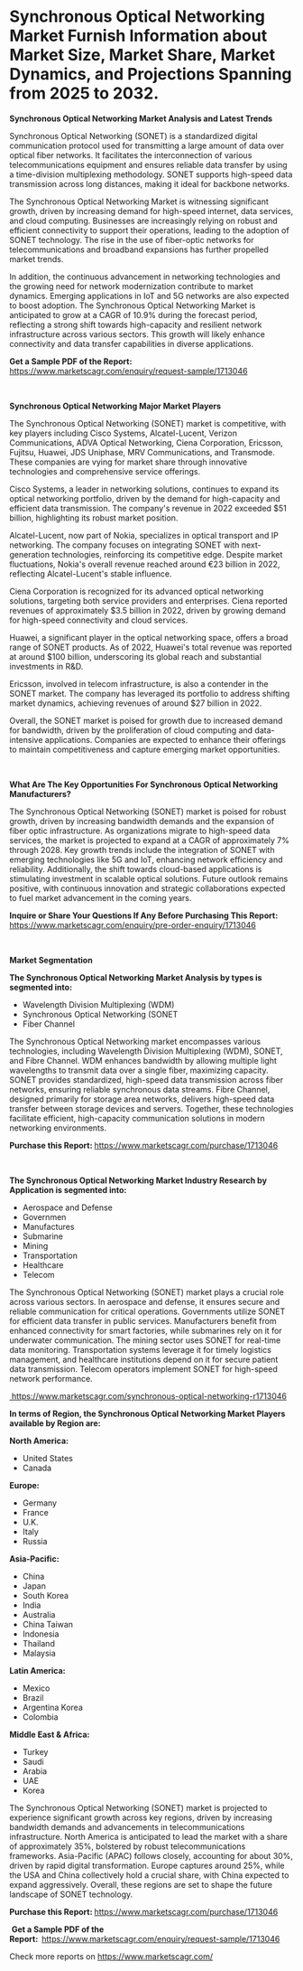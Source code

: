 <p><h1>Synchronous Optical Networking Market Furnish Information about Market Size, Market Share, Market Dynamics, and Projections Spanning from 2025 to 2032.</h1></p><p><strong>Synchronous Optical Networking Market Analysis and Latest Trends</strong></p>
<p><p>Synchronous Optical Networking (SONET) is a standardized digital communication protocol used for transmitting a large amount of data over optical fiber networks. It facilitates the interconnection of various telecommunications equipment and ensures reliable data transfer by using a time-division multiplexing methodology. SONET supports high-speed data transmission across long distances, making it ideal for backbone networks.</p><p>The Synchronous Optical Networking Market is witnessing significant growth, driven by increasing demand for high-speed internet, data services, and cloud computing. Businesses are increasingly relying on robust and efficient connectivity to support their operations, leading to the adoption of SONET technology. The rise in the use of fiber-optic networks for telecommunications and broadband expansions has further propelled market trends.</p><p>In addition, the continuous advancement in networking technologies and the growing need for network modernization contribute to market dynamics. Emerging applications in IoT and 5G networks are also expected to boost adoption. The Synchronous Optical Networking Market is anticipated to grow at a CAGR of 10.9% during the forecast period, reflecting a strong shift towards high-capacity and resilient network infrastructure across various sectors. This growth will likely enhance connectivity and data transfer capabilities in diverse applications.</p></p>
<p><strong>Get a Sample PDF of the Report:&nbsp;</strong> <a href="https://www.marketscagr.com/enquiry/request-sample/1713046?utm_campaign=1895&utm_medium=2&utm_source=Github&utm_content=ia&utm_term=11012025&utm_id=synchronous-optical-networking">https://www.marketscagr.com/enquiry/request-sample/1713046</a></p>
<p>&nbsp;</p>
<p><strong>Synchronous Optical Networking Major Market Players</strong></p>
<p><p>The Synchronous Optical Networking (SONET) market is competitive, with key players including Cisco Systems, Alcatel-Lucent, Verizon Communications, ADVA Optical Networking, Ciena Corporation, Ericsson, Fujitsu, Huawei, JDS Uniphase, MRV Communications, and Transmode. These companies are vying for market share through innovative technologies and comprehensive service offerings.</p><p>Cisco Systems, a leader in networking solutions, continues to expand its optical networking portfolio, driven by the demand for high-capacity and efficient data transmission. The company's revenue in 2022 exceeded $51 billion, highlighting its robust market position.</p><p>Alcatel-Lucent, now part of Nokia, specializes in optical transport and IP networking. The company focuses on integrating SONET with next-generation technologies, reinforcing its competitive edge. Despite market fluctuations, Nokia's overall revenue reached around €23 billion in 2022, reflecting Alcatel-Lucent's stable influence.</p><p>Ciena Corporation is recognized for its advanced optical networking solutions, targeting both service providers and enterprises. Ciena reported revenues of approximately $3.5 billion in 2022, driven by growing demand for high-speed connectivity and cloud services.</p><p>Huawei, a significant player in the optical networking space, offers a broad range of SONET products. As of 2022, Huawei's total revenue was reported at around $100 billion, underscoring its global reach and substantial investments in R&D.</p><p>Ericsson, involved in telecom infrastructure, is also a contender in the SONET market. The company has leveraged its portfolio to address shifting market dynamics, achieving revenues of around $27 billion in 2022.</p><p>Overall, the SONET market is poised for growth due to increased demand for bandwidth, driven by the proliferation of cloud computing and data-intensive applications. Companies are expected to enhance their offerings to maintain competitiveness and capture emerging market opportunities.</p></p>
<p>&nbsp;</p>
<p><strong>What Are The Key Opportunities For Synchronous Optical Networking Manufacturers?</strong></p>
<p><p>The Synchronous Optical Networking (SONET) market is poised for robust growth, driven by increasing bandwidth demands and the expansion of fiber optic infrastructure. As organizations migrate to high-speed data services, the market is projected to expand at a CAGR of approximately 7% through 2028. Key growth trends include the integration of SONET with emerging technologies like 5G and IoT, enhancing network efficiency and reliability. Additionally, the shift towards cloud-based applications is stimulating investment in scalable optical solutions. Future outlook remains positive, with continuous innovation and strategic collaborations expected to fuel market advancement in the coming years.</p></p>
<p><strong>Inquire or Share Your Questions If Any Before Purchasing This Report:</strong> <a href="https://www.marketscagr.com/enquiry/pre-order-enquiry/1713046?utm_campaign=1895&utm_medium=2&utm_source=Github&utm_content=ia&utm_term=11012025&utm_id=synchronous-optical-networking">https://www.marketscagr.com/enquiry/pre-order-enquiry/1713046</a></p>
<p>&nbsp;</p>
<p><strong>Market Segmentation</strong></p>
<p><strong>The Synchronous Optical Networking Market Analysis by types is segmented into:</strong></p>
<p><ul><li>Wavelength Division Multiplexing (WDM)</li><li>Synchronous Optical Networking (SONET</li><li>Fiber Channel</li></ul></p>
<p><p>The Synchronous Optical Networking market encompasses various technologies, including Wavelength Division Multiplexing (WDM), SONET, and Fibre Channel. WDM enhances bandwidth by allowing multiple light wavelengths to transmit data over a single fiber, maximizing capacity. SONET provides standardized, high-speed data transmission across fiber networks, ensuring reliable synchronous data streams. Fibre Channel, designed primarily for storage area networks, delivers high-speed data transfer between storage devices and servers. Together, these technologies facilitate efficient, high-capacity communication solutions in modern networking environments.</p></p>
<p><strong>Purchase this Report:&nbsp;</strong><a href="https://www.marketscagr.com/purchase/1713046?utm_campaign=1895&utm_medium=2&utm_source=Github&utm_content=ia&utm_term=11012025&utm_id=synchronous-optical-networking">https://www.marketscagr.com/purchase/1713046</a></p>
<p>&nbsp;</p>
<p><strong>The Synchronous Optical Networking Market Industry Research by Application is segmented into:</strong></p>
<p><ul><li>Aerospace and Defense</li><li>Governmen</li><li>Manufactures</li><li>Submarine</li><li>Mining</li><li>Transportation</li><li>Healthcare</li><li>Telecom</li></ul></p>
<p><p>The Synchronous Optical Networking (SONET) market plays a crucial role across various sectors. In aerospace and defense, it ensures secure and reliable communication for critical operations. Governments utilize SONET for efficient data transfer in public services. Manufacturers benefit from enhanced connectivity for smart factories, while submarines rely on it for underwater communication. The mining sector uses SONET for real-time data monitoring. Transportation systems leverage it for timely logistics management, and healthcare institutions depend on it for secure patient data transmission. Telecom operators implement SONET for high-speed network performance.</p></p>
<p><a href="https://www.marketscagr.com/synchronous-optical-networking-r1713046?utm_campaign=1895&utm_medium=2&utm_source=Github&utm_content=ia&utm_term=11012025&utm_id=synchronous-optical-networking">&nbsp;https://www.marketscagr.com/synchronous-optical-networking-r1713046</a></p>
<p><strong>In terms of Region, the Synchronous Optical Networking Market Players available by Region are:</strong></p>
<p>
    <p> <strong> North America: </strong>
        <ul>
            <li>United States</li>
            <li>Canada</li>
        </ul>
        </p> 
    <p> <strong> Europe: </strong>
        <ul>
            <li>Germany</li>
            <li>France</li>
            <li>U.K.</li>
            <li>Italy</li>
            <li>Russia</li>
        </ul>
        </p> 
    <p> <strong> Asia-Pacific: </strong>
        <ul>
            <li>China</li>
            <li>Japan</li>
            <li>South Korea</li>
            <li>India</li>
            <li>Australia</li>
            <li>China Taiwan</li>
            <li>Indonesia</li>
            <li>Thailand</li>
            <li>Malaysia</li>
        </ul>
        </p> 
    <p> <strong> Latin America: </strong>
        <ul>
            <li>Mexico</li>
            <li>Brazil</li>
            <li>Argentina Korea</li>
            <li>Colombia</li>
        </ul>
        </p> 
    <p> <strong> Middle East & Africa: </strong>
        <ul>
            <li>Turkey</li>
            <li>Saudi</li>
            <li>Arabia</li>
            <li>UAE</li>
            <li>Korea</li>
        </ul>
    </p>
    </p>
<p><p>The Synchronous Optical Networking (SONET) market is projected to experience significant growth across key regions, driven by increasing bandwidth demands and advancements in telecommunications infrastructure. North America is anticipated to lead the market with a share of approximately 35%, bolstered by robust telecommunications frameworks. Asia-Pacific (APAC) follows closely, accounting for about 30%, driven by rapid digital transformation. Europe captures around 25%, while the USA and China collectively hold a crucial share, with China expected to expand aggressively. Overall, these regions are set to shape the future landscape of SONET technology.</p></p>
<p><strong>Purchase this Report: </strong><a href="https://www.marketscagr.com/purchase/1713046?utm_campaign=1895&utm_medium=2&utm_source=Github&utm_content=ia&utm_term=11012025&utm_id=synchronous-optical-networking">https://www.marketscagr.com/purchase/1713046</a></p>
<p>&nbsp;<strong>Get a Sample PDF of the Report:&nbsp;&nbsp;</strong><a href="https://www.marketscagr.com/enquiry/request-sample/1713046?utm_campaign=1895&utm_medium=2&utm_source=Github&utm_content=ia&utm_term=11012025&utm_id=synchronous-optical-networking">https://www.marketscagr.com/enquiry/request-sample/1713046</a></p>
<p><strong></strong></p>
<p>Check more reports on <a href="https://www.marketscagr.com/?utm_campaign=1895&utm_medium=2&utm_source=Github&utm_content=ia&utm_term=11012025&utm_id=synchronous-optical-networking">https://www.marketscagr.com/</a></p>